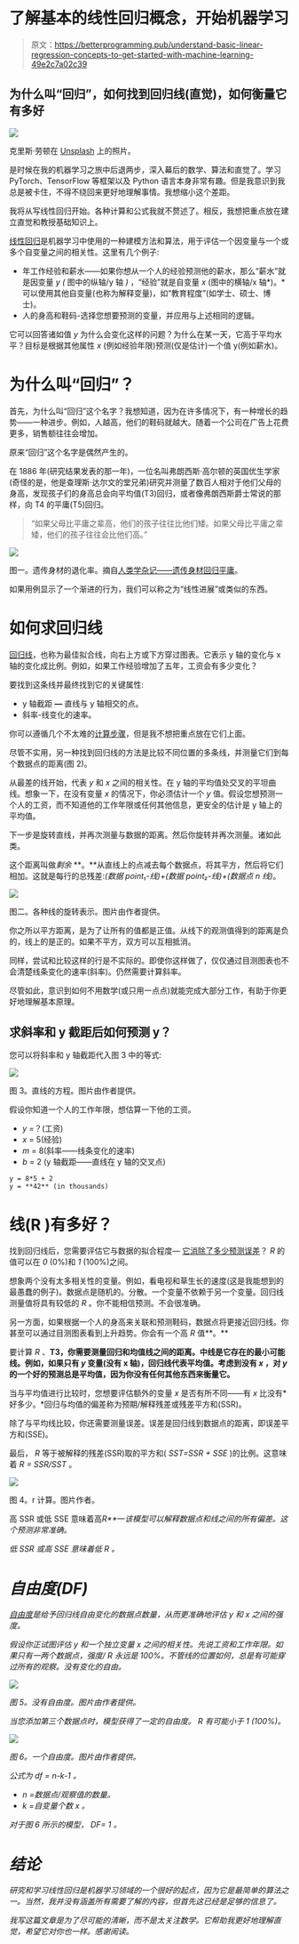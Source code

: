 # 了解基本的线性回归概念，开始机器学习

> 原文：<https://betterprogramming.pub/understand-basic-linear-regression-concepts-to-get-started-with-machine-learning-49e2c7a02c39>

## 为什么叫“回归”，如何找到回归线(直觉)，如何衡量它有多好

![](img/2831ecd787d4b81783e52fba50053c3b.png)

克里斯·劳顿在 [Unsplash](https://unsplash.com?utm_source=medium&utm_medium=referral) 上的照片。

是时候在我的机器学习之旅中后退两步，深入幕后的数学、算法和直觉了。学习 PyTorch、TensorFlow 等框架以及 Python 语言本身非常有趣。但是我意识到我总是被卡住，不得不绕回来更好地理解事情。我想缩小这个差距。

我将从写线性回归开始。各种计算和公式我就不赘述了。相反，我想把重点放在建立直觉和教授基础知识上。

[线性回归](https://www.oreilly.com/library/view/hands-on-machine-learning/9781492032632/)是机器学习中使用的一种建模方法和算法，用于评估一个因变量与一个或多个自变量之间的相关性。这里有几个例子:

*   年工作经验和薪水——如果你想从一个人的经验预测他的薪水，那么“薪水”就是因变量 *y (* 图中的纵轴/y 轴 *)* ，“经验”就是自变量 *x* (图中的横轴/x 轴*)。*可以使用其他自变量(也称为解释变量)，如“教育程度”(如学士、硕士、博士)。
*   人的身高和鞋码-选择您想要预测的变量，并应用与上述相同的逻辑。

它可以回答诸如值 *y* 为什么会变化这样的问题？为什么在某一天，它高于平均水平？目标是根据其他属性 *x* (例如经验年限)预测(仅是估计)一个值 y(例如薪水)。

# 为什么叫“回归”？

首先，为什么叫“回归”这个名字？我想知道，因为在许多情况下，有一种增长的趋势——一种进步。例如，人越高，他们的鞋码就越大。随着一个公司在广告上花费更多，销售额往往会增加。

原来“回归”这个名字是偶然产生的。

在 1886 年(研究结果发表的那一年)，一位名叫弗朗西斯·高尔顿的英国优生学家(奇怪的是，他是查理斯·达尔文的堂兄弟)研究并测量了数百人相对于他们父母的身高，发现孩子们的身高总会向平均值(T3)回归，或者像弗朗西斯爵士常说的那样，向 T4 的平庸(T5)回归。

> “如果父母比平庸之辈高，他们的孩子往往比他们矮。如果父母比平庸之辈矮，他们的孩子往往会比他们高。”

![](img/474fc1f7264400ad2b405292ca96b8c0.png)

图一。遗传身材的退化率。摘自[人类学杂记——遗传身材回归平庸](https://galton.org/essays/1880-1889/galton-1886-jaigi-regression-stature.pdf)。

如果用例显示了一个渐进的行为，我们可以称之为“线性进展”或类似的东西。

# 如何求回归线

[回归线](https://www.amazon.co.uk/gp/product/1119293529/ref=as_li_tl?ie=UTF8&tag=wiley01-20)，也称为最佳拟合线，向右上方或下方穿过图表。它表示 y 轴的变化与 x 轴的变化成比例。例如，如果工作经验增加了五年，工资会有多少变化？

要找到这条线并最终找到它的关键属性:

*   y 轴截距 **—** 直线与 y 轴相交的点。
*   斜率-线变化的速率。

你可以遵循几个不太难的[计算步骤](https://www.youtube.com/watch?v=JvS2triCgOY)，但是我不想把重点放在它们上面。

尽管不实用，另一种找到回归线的方法是比较不同位置的多条线，并测量它们到每个数据点的距离(图 2)。

从最差的线开始，代表 *y* 和 *x* 之间的相关性。在 y 轴的平均值处交叉的平坦曲线。想象一下，在没有变量 *x* 的情况下，你必须估计一个 *y* 值。假设您想预测一个人的工资，而不知道他的工作年限或任何其他信息，更安全的估计是 y 轴上的平均值。

下一步是旋转直线，并再次测量与数据的距离。然后你旋转并再次测量。诸如此类。

这个距离叫做*剩余* **。**从直线上的点减去每个数据点，将其平方，然后将它们相加。这就是每行的总残差:*(数据 point₁-线)+(数据 point₂-线)+(数据点 n 线)*。

![](img/ae335974ca702f5de9a3e8d0fea8fcbe.png)

图二。各种线的旋转表示。图片由作者提供。

你之所以平方距离，是为了让所有的值都是正值。从线下的观测值得到的距离是负的，线上的是正的。如果不平方，双方可以互相抵消。

同样，尝试和比较这样的行是不实际的。即使你这样做了，仅仅通过目测图表也不会清楚线条变化的速率(斜率)。仍然需要计算斜率。

尽管如此，意识到如何不用数学(或只用一点点)就能完成大部分工作，有助于你更好地理解基本原理。

## 求斜率和 y 截距后如何预测 y？

您可以将斜率和 y 轴截距代入图 3 中的等式:

![](img/998b032f22ee66ec194d8e3e0588592c.png)

图 3。直线的方程。图片由作者提供。

假设你知道一个人的工作年限，想估算一下他的工资。

*   *y* =？(工资)
*   *x* = 5(经验)
*   *m* = 8(斜率——线条变化的速率)
*   *b* = 2 (y 轴截距——直线在 y 轴的交叉点)

```
y = 8*5 + 2
y = **42** (in thousands)
```

# 线(R )有多好？

找到回归线后，您需要评估它与数据的拟合程度— [它消除了多少预测误差](https://www.khanacademy.org/math/ap-statistics/bivariate-data-ap/assessing-fit-least-squares-regression/a/r-squared-intuition)？ *R* 的值可以在 *0* (0%)和 *1* (100%)之间。

想象两个没有太多相关性的变量。例如，看电视和草生长的速度(这是我能想到的最愚蠢的例子)。数据点是随机的。分散。一个变量不依赖于另一个变量。回归线测量值将具有较低的 *R* 。你不能相信预测。不会很准确。

另一方面，如果根据一个人的身高来关联和预测鞋码，数据点将更接近回归线。你甚至可以通过目测图表看到上升趋势。你会有一个高 *R* 值**。**

要计算 *R* 、**T3，你需要测量回归和均值线之间的距离。中线是它存在的最小可能线。例如，如果只有 *y* 变量(没有 x 轴)，回归线代表平均值。考虑到没有 *x* ，对 *y* 的一个好的预测总是平均值，因为你没有任何其他东西来衡量它。**

当与平均值进行比较时，您想要评估额外的变量 *x* 是否有所不同——有 *x* 比没有*好多少。*回归与均值的偏差称为预期/解释残差或残差平方和(SSR)。

除了与平均线比较，你还需要测量误差。误差是回归线到数据点的距离，即误差平方和(SSE)。

最后， *R* 等于被解释的残差(SSR)取的平方和( *SST=SSR + SSE* )的比例。这意味着 *R = SSR/SST* 。

![](img/02f6cfcee3670e4c4d3c892aeed19c90.png)

图 4。r 计算。图片作者。

高 SSR 或低 SSE 意味着高*R**—该模型可以解释数据点和线之间的所有偏差。这个预测非常准确。*

*低 SSR 或高 SSE 意味着低 *R* 。*

# *自由度(DF)*

*[自由度](https://www.youtube.com/watch?v=4otEcA3gjLk)是给予回归线自由变化的数据点数量，从而更准确地评估 *y* 和 *x* 之间的强度。*

*假设你正试图评估 *y* 和一个独立变量 *x* 之间的相关性。先说工资和工作年限。如果只有一两个数据点，强度/ *R* 永远是 100%。不管线的位置如何，总是有可能穿过所有的观察。没有变化的自由。*

*![](img/f55d10af786e4a9e4c117a9e43bd398a.png)*

*图 5。没有自由度。图片由作者提供。*

*当您添加第三个数据点时，模型获得了一定的自由度。 *R* 有可能小于 *1* (100%)。*

*![](img/7e6c49b8b7981f77504b897aae822d3c.png)*

*图 6。一个自由度。图片由作者提供。*

*公式为 *df = n-k-1* 。*

*   **n* =数据点/观察值的数量。*
*   **k* =自变量个数 *x* 。*

*对于图 6 所示的模型， *DF= 1* 。*

# *结论*

*研究和学习线性回归是机器学习领域的一个很好的起点，因为它是最简单的算法之一。当然，我并没有涵盖所有需要了解的内容，但首先这已经是足够的信息了。*

*我写这篇文章是为了尽可能的清晰，而不是太关注数学。它帮助我更好地理解直觉，希望它对你也一样。感谢阅读。*